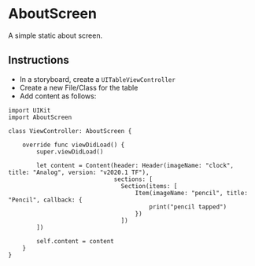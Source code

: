 # AboutScreen

A simple static about screen.

## Instructions
- In a storyboard, create a `UITableViewController` 
- Create a new File/Class for the table
- Add content as follows:

```
import UIKit
import AboutScreen

class ViewController: AboutScreen {

    override func viewDidLoad() {
        super.viewDidLoad()

        let content = Content(header: Header(imageName: "clock", title: "Analog", version: "v2020.1 TF"),
                              sections: [
                                Section(items: [
                                    Item(imageName: "pencil", title: "Pencil", callback: {
                                        print("pencil tapped")
                                    })
                                ])
        ])

        self.content = content
    }
}
```
